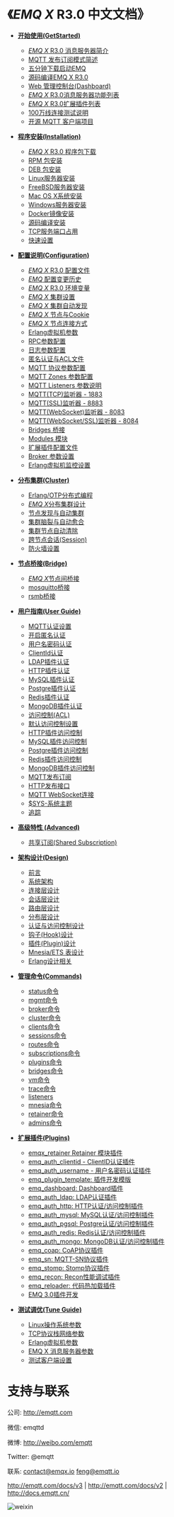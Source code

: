 
《*EMQ X* R3.0 中文文档》
========================

* **[开始使用(GetStarted)](http://docs.emqtt.cn/zh_CN/latest/getstarted.html)**
  * [*EMQ X* R3.0 消息服务器简介](http://docs.emqtt.cn/zh_CN/latest/getstarted.html#emq-3-0)
  * [MQTT 发布订阅模式简述](http://docs.emqtt.cn/zh_CN/latest/getstarted.html#mqtt)
  * [五分钟下载启动EMQ](http://docs.emqtt.cn/zh_CN/latest/getstarted.html#emq)
  * [源码编译EMQ X R3.0](http://docs.emqtt.cn/zh_CN/latest/getstarted.html#compile)
  * [Web 管理控制台(Dashboard)](http://docs.emqtt.cn/zh_CN/latest/getstarted.html#web-dashboard)
  * [*EMQ X* R3.0消息服务器功能列表](http://docs.emqtt.cn/zh_CN/latest/getstarted.html#features)
  * [*EMQ X* R3.0扩展插件列表](http://docs.emqtt.cn/zh_CN/latest/getstarted.html#plugins)
  * [100万线连接测试说明](http://docs.emqtt.cn/zh_CN/latest/getstarted.html#c1000k)
  * [开源 MQTT 客户端项目](http://docs.emqtt.cn/zh_CN/latest/getstarted.html#mqtt-clients)

* **[程序安装(Installation)](http://docs.emqtt.cn/zh_CN/latest/install.html)**
  * [*EMQ X* R3.0 程序包下载](http://docs.emqtt.cn/zh_CN/latest/install.html#emq-3-0)
  * [RPM 包安装](http://docs.emqtt.cn/zh_CN/latest/install.html#rpm)
  * [DEB 包安装](http://docs.emqtt.cn/zh_CN/latest/install.html#deb)
  * [Linux服务器安装](http://docs.emqtt.cn/zh_CN/latest/install.html#linux)
  * [FreeBSD服务器安装](http://docs.emqtt.cn/zh_CN/latest/install.html#freebsd)
  * [Mac OS X系统安装](http://docs.emqtt.cn/zh_CN/latest/install.html#mac-os-x)
  * [Windows服务器安装](http://docs.emqtt.cn/zh_CN/latest/install.html#windows)
  * [Docker镜像安装](http://docs.emqtt.cn/zh_CN/latest/install.html#docker)
  * [源码编译安装](http://docs.emqtt.cn/zh_CN/latest/install.html#build-from-source)
  * [TCP服务端口占用](http://docs.emqtt.cn/zh_CN/latest/install.html#tcp)
  * [快速设置](http://docs.emqtt.cn/zh_CN/latest/install.html#quick-setup)

* **[配置说明(Configuration)](http://docs.emqtt.cn/zh_CN/latest/config.html)**
  * [*EMQ X* R3.0 配置文件](http://docs.emqtt.cn/zh_CN/latest/config.html#emqx-r3-0)
  * [*EMQ* 配置变更历史](http://docs.emqtt.cn/zh_CN/latest/config.html#emq)
  * [*EMQ X* R3.0 环境变量](http://docs.emqtt.cn/zh_CN/latest/config.html#id2)
  * [*EMQ X* 集群设置](http://docs.emqtt.cn/zh_CN/latest/config.html#id3)
  * [*EMQ X* 集群自动发现](http://docs.emqtt.cn/zh_CN/latest/config.html#id8)
  * [*EMQ X* 节点与Cookie](http://docs.emqtt.cn/zh_CN/latest/config.html#emqcookie)
  * [*EMQ X* 节点连接方式](http://docs.emqtt.cn/zh_CN/latest/config.html#id9)
  * [Erlang虚拟机参数](http://docs.emqtt.cn/zh_CN/latest/config.html#erlang)
  * [RPC参数配置](http://docs.emqtt.cn/zh_CN/latest/config.html#rpc)
  * [日志参数配置](http://docs.emqtt.cn/zh_CN/latest/config.html#id3)
  * [匿名认证与ACL文件](http://docs.emqtt.cn/zh_CN/latest/config.html#acl)
  * [MQTT 协议参数配置](http://docs.emqtt.cn/zh_CN/latest/config.html#mqtt)
  * [MQTT Zones 参数配置](http://docs.emqtt.cn/zh_CN/latest/config.html#zones)
  * [MQTT Listeners 参数说明](http://docs.emqtt.cn/zh_CN/latest/config.html#mqtt-listeners)
  * [MQTT(TCP)监听器 - 1883](http://docs.emqtt.cn/zh_CN/latest/config.html#mqtt-tcp-1883)
  * [MQTT(SSL)监听器 - 8883](http://docs.emqtt.cn/zh_CN/latest/config.html#mqtt-ssl-8883)
  * [MQTT(WebSocket)监听器 - 8083](http://docs.emqtt.cn/zh_CN/latest/config.html#mqtt-websocket-8083)
  * [MQTT(WebSocket/SSL)监听器 - 8084](http://docs.emqtt.cn/zh_CN/latest/config.html#mqtt-websocket-ssl-8084)
  * [Bridges 桥接](http://docs.emqtt.cn/zh_CN/latest/config.html#bridges)
  * [Modules 模块](http://docs.emqtt.cn/zh_CN/latest/config.html#modules)
  * [扩展插件配置文件 ](http://docs.emqtt.cn/zh_CN/latest/config.html#id11)
  * [Broker 参数设置](http://docs.emqtt.cn/zh_CN/latest/config.html#id22)
  * [Erlang虚拟机监控设置](http://docs.emqtt.cn/zh_CN/latest/config.html#id10)

* **[分布集群(Cluster)](http://docs.emqtt.cn/zh_CN/latest/cluster.html)**
  * [Erlang/OTP分布式编程](http://docs.emqtt.cn/zh_CN/latest/cluster.html#erlang-otp)
  * [*EMQ X*分布集群设计](http://docs.emqtt.cn/zh_CN/latest/cluster.html#emq-x)
  * [节点发现与自动集群](http://docs.emqtt.cn/zh_CN/latest/cluster.html#autodiscovery)
  * [集群脑裂与自动愈合](http://docs.emqtt.cn/zh_CN/latest/cluster.html#cluster-netsplit)
  * [集群节点自动清除](http://docs.emqtt.cn/zh_CN/latest/cluster.html#id8)
  * [跨节点会话(Session)](http://docs.emqtt.cn/zh_CN/latest/cluster.html#session)
  * [防火墙设置](http://docs.emqtt.cn/zh_CN/latest/cluster.html#cluster-firewall)

* **[节点桥接(Bridge)](http://docs.emqtt.cn/zh_CN/latest/bridge.html)**
  * [*EMQ X*节点间桥接](http://docs.emqtt.cn/zh_CN/latest/bridge.html#emq-x)
  * [mosquitto桥接](http://docs.emqtt.cn/zh_CN/latest/bridge.html#mosquitto)
  * [rsmb桥接](http://docs.emqtt.cn/zh_CN/latest/bridge.html#rsmb)

* **[用户指南(User Guide)](http://docs.emqtt.cn/zh_CN/latest/guide.html)**
  * [MQTT认证设置](http://docs.emqtt.cn/zh_CN/latest/guide.html#mqtt)
  * [开启匿名认证](http://docs.emqtt.cn/zh_CN/latest/guide.html#id1)
  * [用户名密码认证](http://docs.emqtt.cn/zh_CN/latest/guide.html#id2)
  * [ClientId认证](http://docs.emqtt.cn/zh_CN/latest/guide.html#clientid)
  * [LDAP插件认证](http://docs.emqtt.cn/zh_CN/latest/guide.html#ldap)
  * [HTTP插件认证](http://docs.emqtt.cn/zh_CN/latest/guide.html#http)
  * [MySQL插件认证](http://docs.emqtt.cn/zh_CN/latest/guide.html#mysql)
  * [Postgre插件认证](http://docs.emqtt.cn/zh_CN/latest/guide.html#postgre)
  * [Redis插件认证](http://docs.emqtt.cn/zh_CN/latest/guide.html#redis)
  * [MongoDB插件认证](http://docs.emqtt.cn/zh_CN/latest/guide.html#mongodb)
  * [访问控制(ACL)](http://docs.emqtt.cn/zh_CN/latest/guide.html#acl)
  * [默认访问控制设置](http://docs.emqtt.cn/zh_CN/latest/guide.html#id4)
  * [HTTP插件访问控制](http://docs.emqtt.cn/zh_CN/latest/guide.html#id5)
  * [MySQL插件访问控制](http://docs.emqtt.cn/zh_CN/latest/guide.html#id6)
  * [Postgre插件访问控制](http://docs.emqtt.cn/zh_CN/latest/guide.html#id7)
  * [Redis插件访问控制](http://docs.emqtt.cn/zh_CN/latest/guide.html#id8)
  * [MongoDB插件访问控制](http://docs.emqtt.cn/zh_CN/latest/guide.html#id9)
  * [MQTT发布订阅](http://docs.emqtt.cn/zh_CN/latest/guide.html#id10)
  * [HTTP发布接口](http://docs.emqtt.cn/zh_CN/latest/guide.html#http-publish)
  * [MQTT WebSocket连接](http://docs.emqtt.cn/zh_CN/latest/guide.html#mqtt-websocket)
  * [$SYS-系统主题](http://docs.emqtt.cn/zh_CN/latest/guide.html#sys)
  * [追踪](http://docs.emqtt.cn/zh_CN/latest/guide.html#trace)

* **[高级特性 (Advanced)](http://docs.emqtt.cn/zh_CN/latest/advanced.html)**
  * [共享订阅(Shared Subscription)](http://docs.emqtt.cn/zh_CN/latest/advanced.html#shared-subscription)

* **[架构设计(Design)](http://docs.emqtt.cn/zh_CN/latest/design.html)**
  * [前言](http://docs.emqtt.cn/zh_CN/latest/design.html#intro)
  * [系统架构](http://docs.emqtt.cn/zh_CN/latest/design.html#architecture)
  * [连接层设计](http://docs.emqtt.cn/zh_CN/latest/design.html#connection-layer)
  * [会话层设计](http://docs.emqtt.cn/zh_CN/latest/design.html#session-layer)
  * [路由层设计](http://docs.emqtt.cn/zh_CN/latest/design.html#route-layer)
  * [分布层设计](http://docs.emqtt.cn/zh_CN/latest/design.html#distributed-layer)
  * [认证与访问控制设计](http://docs.emqtt.cn/zh_CN/latest/design.html#auth-acl)
  * [钩子(Hook)设计](http://docs.emqtt.cn/zh_CN/latest/design.html#hook)
  * [插件(Plugin)设计](http://docs.emqtt.cn/zh_CN/latest/design.html#plugin)
  * [Mnesia/ETS 表设计](http://docs.emqtt.cn/zh_CN/latest/design.html#mnesia-ets)
  * [Erlang设计相关](http://docs.emqtt.cn/zh_CN/latest/design.html#erlang)

* **[管理命令(Commands)](http://docs.emqtt.cn/zh_CN/latest/commands.html)**
  * [status命令](http://docs.emqtt.cn/zh_CN/latest/commands.html#status)
  * [mgmt命令](http://docs.emqtt.cn/zh_CN/latest/commands.html#mgmt)
  * [broker命令](http://docs.emqtt.cn/zh_CN/latest/commands.html#broker)
  * [cluster命令](http://docs.emqtt.cn/zh_CN/latest/commands.html#cluster)
  * [clients命令](http://docs.emqtt.cn/zh_CN/latest/commands.html#clients)
  * [sessions命令](http://docs.emqtt.cn/zh_CN/latest/commands.html#sessions)
  * [routes命令](http://docs.emqtt.cn/zh_CN/latest/commands.html#routes)
  * [subscriptions命令](http://docs.emqtt.cn/zh_CN/latest/commands.html#subscriptions)
  * [plugins命令](http://docs.emqtt.cn/zh_CN/latest/commands.html#plugins)
  * [bridges命令](http://docs.emqtt.cn/zh_CN/latest/commands.html#bridges)
  * [vm命令](http://docs.emqtt.cn/zh_CN/latest/commands.html#vm)
  * [trace命令](http://docs.emqtt.cn/zh_CN/latest/commands.html#trace)
  * [listeners](http://docs.emqtt.cn/zh_CN/latest/commands.html#listeners)
  * [mnesia命令](http://docs.emqtt.cn/zh_CN/latest/commands.html#mnesia)
  * [retainer命令](http://docs.emqtt.cn/zh_CN/latest/commands.html#retainer)
  * [admins命令](http://docs.emqtt.cn/zh_CN/latest/commands.html#admins)

* **[扩展插件(Plugins)](http://docs.emqtt.cn/zh_CN/latest/plugins.html)**
  * [emqx_retainer Retainer 模块插件](http://docs.emqtt.cn/zh_CN/latest/plugins.html#emqx-retainer-retainer)
  * [emq_auth_clientid - ClientID认证插件](http://docs.emqtt.cn/zh_CN/latest/plugins.html#emq-auth-clientid-clientid)
  * [emq_auth_username - 用户名密码认证插件](http://docs.emqtt.cn/zh_CN/latest/plugins.html#emq-auth-username)
  * [emq_plugin_template: 插件开发模版](http://docs.emqtt.cn/zh_CN/latest/plugins.html#emq-plugin-template)
  * [emq_dashboard: Dashboard插件](http://docs.emqtt.cn/zh_CN/latest/plugins.html#emq-dashboard-dashboard)
  * [emq_auth_ldap: LDAP认证插件](http://docs.emqtt.cn/zh_CN/latest/plugins.html#emq-auth-ldap-ldap)
  * [emq_auth_http: HTTP认证/访问控制插件](http://docs.emqtt.cn/zh_CN/latest/plugins.html#emq-auth-http-http)
  * [emq_auth_mysql: MySQL认证/访问控制插件](http://docs.emqtt.cn/zh_CN/latest/plugins.html#emq-auth-mysql-mysql)
  * [emq_auth_pgsql: Postgre认证/访问控制插件](http://docs.emqtt.cn/zh_CN/latest/plugins.html#emq-auth-pgsql-postgre)
  * [emq_auth_redis: Redis认证/访问控制插件](http://docs.emqtt.cn/zh_CN/latest/plugins.html#emq-auth-redis-redis)
  * [emq_auth_mongo: MongoDB认证/访问控制插件](http://docs.emqtt.cn/zh_CN/latest/plugins.html#emq-auth-mongo-mongodb)
  * [emq_coap: CoAP协议插件](http://docs.emqtt.cn/zh_CN/latest/plugins.html#emq-coap-coap)
  * [emq_sn: MQTT-SN协议插件](http://docs.emqtt.cn/zh_CN/latest/plugins.html#emq-sn-mqtt-sn)
  * [emq_stomp: Stomp协议插件](http://docs.emqtt.cn/zh_CN/latest/plugins.html#emq-stomp-stomp)
  * [emq_recon: Recon性能调试插件](http://docs.emqtt.cn/zh_CN/latest/plugins.html#emq-recon-recon)
  * [emq_reloader: 代码热加载插件](http://docs.emqtt.cn/zh_CN/latest/plugins.html#emq-reloader)
  * [EMQ 3.0插件开发](http://docs.emqtt.cn/zh_CN/latest/plugins.html#emq-3-0)

* **[测试调优(Tune Guide)](http://docs.emqtt.cn/zh_CN/latest/tune.html)**
  * [Linux操作系统参数](http://docs.emqtt.cn/zh_CN/latest/tune.html#linux)
  * [TCP协议栈网络参数](http://docs.emqtt.cn/zh_CN/latest/tune.html#tcp)
  * [Erlang虚拟机参数](http://docs.emqtt.cn/zh_CN/latest/tune.html#erlang)
  * [EMQ X 消息服务器参数](http://docs.emqtt.cn/zh_CN/latest/tune.html#emq-x)
  * [测试客户端设置](http://docs.emqtt.cn/zh_CN/latest/tune.html#id1)

支持与联系
==========

公司:    http://emqtt.com

微信:    emqttd

微博:    http://weibo.com/emqtt

Twitter: @emqtt

联系:    contact@emqx.io <feng@emqtt.io>

http://emqtt.com/docs/v3 | http://emqtt.com/docs/v2 | http://docs.emqtt.cn/

![weixin](https://github.com/emqtt/docs_zh/blob/master/source/_static/images/weixin.jpg)

